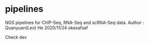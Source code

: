 # pipelines

NGS pipelines for ChIP-Seq, RNA-Seq and scRNA-Seq data. Author : Quanyuan(Leo) He
2020/11/24 okesafsaf 

Check dev